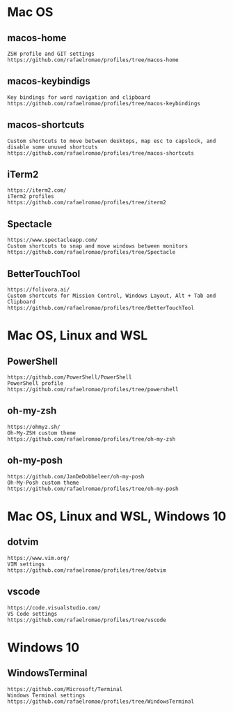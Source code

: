 # Mac OS

## macos-home

    ZSH profile and GIT settings
    https://github.com/rafaelromao/profiles/tree/macos-home

## macos-keybindigs

    Key bindings for word navigation and clipboard
    https://github.com/rafaelromao/profiles/tree/macos-keybindings

## macos-shortcuts

    Custom shortcuts to move between desktops, map esc to capslock, and disable some unused shortcuts
    https://github.com/rafaelromao/profiles/tree/macos-shortcuts

## iTerm2

    https://iterm2.com/    
    iTerm2 profiles
    https://github.com/rafaelromao/profiles/tree/iterm2

## Spectacle

    https://www.spectacleapp.com/
    Custom shortcuts to snap and move windows between monitors
    https://github.com/rafaelromao/profiles/tree/Spectacle

## BetterTouchTool

    https://folivora.ai/
    Custom shortcuts for Mission Control, Windows Layout, Alt + Tab and Clipboard
    https://github.com/rafaelromao/profiles/tree/BetterTouchTool

# Mac OS, Linux and WSL

## PowerShell

    https://github.com/PowerShell/PowerShell
    PowerShell profile
    https://github.com/rafaelromao/profiles/tree/powershell

## oh-my-zsh

    https://ohmyz.sh/
    Oh-My-ZSH custom theme
    https://github.com/rafaelromao/profiles/tree/oh-my-zsh

## oh-my-posh

    https://github.com/JanDeDobbeleer/oh-my-posh
    Oh-My-Posh custom theme
    https://github.com/rafaelromao/profiles/tree/oh-my-posh

# Mac OS, Linux and WSL, Windows 10

## dotvim

    https://www.vim.org/
    VIM settings
    https://github.com/rafaelromao/profiles/tree/dotvim

## vscode

    https://code.visualstudio.com/
    VS Code settings
    https://github.com/rafaelromao/profiles/tree/vscode

# Windows 10

## WindowsTerminal
    https://github.com/Microsoft/Terminal
    Windows Terminal settings
    https://github.com/rafaelromao/profiles/tree/WindowsTerminal
